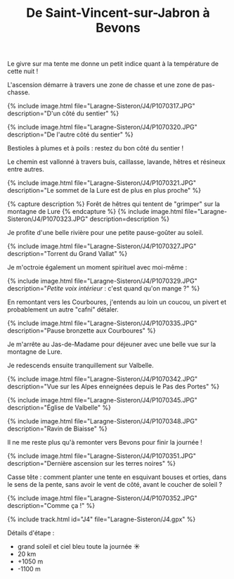 ﻿---
title: "De Saint-Vincent-sur-Jabron à Bevons"
permalink: /Laragne-Sisteron/J4/
sidebar:
  nav: "laragne_sisteron"
enable_tracks: true
---

Le givre sur ma tente me donne un petit indice quant à la température de cette nuit !

L'ascension démarre à travers une zone de chasse et une zone de pas-chasse.

{% include image.html file="Laragne-Sisteron/J4/P1070317.JPG" description="D'un côté du sentier" %}

{% include image.html file="Laragne-Sisteron/J4/P1070320.JPG" description="De l'autre côté du sentier" %}

Bestioles à plumes et à poils : restez du bon côté du sentier !

Le chemin est vallonné à travers buis, caillasse, lavande, hêtres et résineux entre autres.

{% include image.html file="Laragne-Sisteron/J4/P1070321.JPG" description="Le sommet de la Lure est de plus en plus proche" %}

{% capture description %}
Forêt de hêtres qui tentent de "grimper" sur la montagne de Lure
{% endcapture %}
{% include image.html file="Laragne-Sisteron/J4/P1070323.JPG" description=description %}

Je profite d'une belle rivière pour une petite pause-goûter au soleil.

{% include image.html file="Laragne-Sisteron/J4/P1070327.JPG" description="Torrent du Grand Vallat" %}

Je m'octroie également un moment spirituel avec moi-même :

{% include image.html file="Laragne-Sisteron/J4/P1070329.JPG" description="*Petite voix intérieur* : c'est quand qu'on mange ?" %}

En remontant vers les Courboures, j'entends au loin un coucou, un pivert et probablement un autre "cafni" détaler.

{% include image.html file="Laragne-Sisteron/J4/P1070335.JPG" description="Pause bronzette aux Courboures" %}

Je m'arrête au Jas-de-Madame pour déjeuner avec une belle vue sur la montagne de Lure.

Je redescends ensuite tranquillement sur Valbelle.

{% include image.html file="Laragne-Sisteron/J4/P1070342.JPG" description="Vue sur les Alpes enneignées depuis le Pas des Portes" %}

{% include image.html file="Laragne-Sisteron/J4/P1070345.JPG" description="Église de Valbelle" %}

{% include image.html file="Laragne-Sisteron/J4/P1070348.JPG" description="Ravin de Biaisse" %}

Il ne me reste plus qu'à remonter vers Bevons pour finir la journée !

{% include image.html file="Laragne-Sisteron/J4/P1070351.JPG" description="Dernière ascension sur les terres noires" %}

Casse tête : comment planter une tente en esquivant bouses et orties, dans le sens de la pente, sans avoir le vent de côté, avant le coucher de soleil ?

{% include image.html file="Laragne-Sisteron/J4/P1070352.JPG" description="Comme ça !" %}

{% include track.html id="J4" file="Laragne-Sisteron/J4.gpx" %}

Détails d'étape :
* grand soleil et ciel bleu toute la journée :sunny:
* 20 km
* +1050 m
* -1100 m
